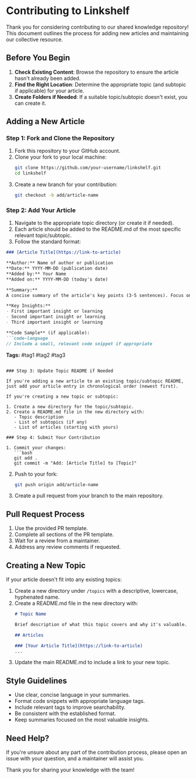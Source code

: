 # Contributing to Linkshelf

Thank you for considering contributing to our shared knowledge repository! This document outlines the process for adding new articles and maintaining our collective resource.

## Before You Begin

1. **Check Existing Content**: Browse the repository to ensure the article hasn't already been added.
2. **Find the Right Location**: Determine the appropriate topic (and subtopic if applicable) for your article.
3. **Create Folders if Needed**: If a suitable topic/subtopic doesn't exist, you can create it.

## Adding a New Article

### Step 1: Fork and Clone the Repository

1. Fork this repository to your GitHub account.
2. Clone your fork to your local machine:
   ```bash
   git clone https://github.com/your-username/linkshelf.git
   cd linkshelf
   ```
3. Create a new branch for your contribution:
   ```bash
   git checkout -b add/article-name
   ```

### Step 2: Add Your Article

1. Navigate to the appropriate topic directory (or create it if needed).
2. Each article should be added to the README.md of the most specific relevant topic/subtopic.
3. Follow the standard format:

```markdown
### [Article Title](https://link-to-article)

**Author:** Name of author or publication  
**Date:** YYYY-MM-DD (publication date)  
**Added by:** Your Name  
**Added on:** YYYY-MM-DD (today's date)

**Summary:**  
A concise summary of the article's key points (3-5 sentences). Focus on the main takeaways and why this article is valuable.

**Key Insights:**
- First important insight or learning
- Second important insight or learning
- Third important insight or learning

**Code Sample** (if applicable):
```code-language
// Include a small, relevant code snippet if appropriate
```

**Tags:** #tag1 #tag2 #tag3
```

### Step 3: Update Topic README if Needed

If you're adding a new article to an existing topic/subtopic README, just add your article entry in chronological order (newest first).

If you're creating a new topic or subtopic:

1. Create a new directory for the topic/subtopic.
2. Create a README.md file in the new directory with:
   - Topic description
   - List of subtopics (if any)
   - List of articles (starting with yours)

### Step 4: Submit Your Contribution

1. Commit your changes:
   ```bash
   git add .
   git commit -m "Add: [Article Title] to [Topic]"
   ```
2. Push to your fork:
   ```bash
   git push origin add/article-name
   ```
3. Create a pull request from your branch to the main repository.

## Pull Request Process

1. Use the provided PR template.
2. Complete all sections of the PR template.
3. Wait for a review from a maintainer.
4. Address any review comments if requested.

## Creating a New Topic

If your article doesn't fit into any existing topics:

1. Create a new directory under `/topics` with a descriptive, lowercase, hyphenated name.
2. Create a README.md file in the new directory with:
   ```markdown
   # Topic Name
   
   Brief description of what this topic covers and why it's valuable.
   
   ## Articles
   
   ### [Your Article Title](https://link-to-article)
   ...
   ```
3. Update the main README.md to include a link to your new topic.

## Style Guidelines

- Use clear, concise language in your summaries.
- Format code snippets with appropriate language tags.
- Include relevant tags to improve searchability.
- Be consistent with the established format.
- Keep summaries focused on the most valuable insights.

## Need Help?

If you're unsure about any part of the contribution process, please open an issue with your question, and a maintainer will assist you.

Thank you for sharing your knowledge with the team!